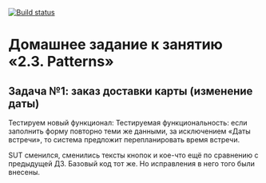 [![Build status](https://ci.appveyor.com/api/projects/status/hqr5501ehot8rko3?svg=true)](https://ci.appveyor.com/project/sergey-ssf/aqa-patterns)

# Домашнее задание к занятию «2.3. Patterns»

## Задача №1: заказ доставки карты (изменение даты)

Тестируем новый функционал:
Тестируемая функциональность: если заполнить форму повторно теми же данными, за исключением «Даты встречи», то система предложит перепланировать время встречи.

SUT сменился, сменились тексты кнопок и кое-что ещё по сравнению с предыдущей ДЗ.
Базовый код тот же. Но исправления в него того были внесены.
